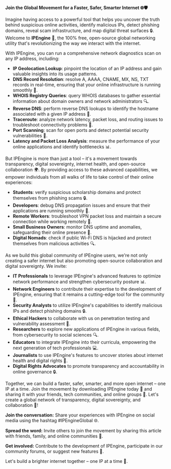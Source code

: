 **Join the Global Movement for a Faster, Safer, Smarter Internet 🌐🛡️**

Imagine having access to a powerful tool that helps you uncover the truth behind suspicious online activities, identify malicious IPs, detect phishing domains, reveal scam infrastructure, and map digital threat surfaces 🔒. Welcome to **IPEngine** 🚀, the 100% free, open-source global networking utility that's revolutionizing the way we interact with the internet.

With IPEngine, you can run a comprehensive network diagnostics scan on any IP address, including:

*   **IP Geolocation Lookup**: pinpoint the location of an IP address and gain valuable insights into its usage patterns.
*   **DNS Record Resolution**: resolve A, AAAA, CNAME, MX, NS, TXT records in real-time, ensuring that your online infrastructure is running smoothly 📡.
*   **WHOIS Registry Queries**: query WHOIS databases to gather essential information about domain owners and network administrators 🔍.
*   **Reverse DNS**: perform reverse DNS lookups to identify the hostname associated with a given IP address 🚀.
*   **Traceroute**: analyze network latency, packet loss, and routing issues to troubleshoot connectivity problems 🔌.
*   **Port Scanning**: scan for open ports and detect potential security vulnerabilities 🔑.
*   **Latency and Packet Loss Analysis**: measure the performance of your online applications and identify bottlenecks 📊.

But IPEngine is more than just a tool – it's a movement towards transparency, digital sovereignty, internet health, and open-source collaboration 🌍. By providing access to these advanced capabilities, we empower individuals from all walks of life to take control of their online experiences:

*   **Students**: verify suspicious scholarship domains and protect themselves from phishing scams 🔒.
*   **Developers**: debug DNS propagation issues and ensure that their applications are running smoothly 📡.
*   **Remote Workers**: troubleshoot VPN packet loss and maintain a secure connection while working remotely 🔌.
*   **Small Business Owners**: monitor DNS uptime and anomalies, safeguarding their online presence 🚀.
*   **Digital Nomads**: check if public Wi-Fi DNS is hijacked and protect themselves from malicious activities 🔍.

As we build this global community of IPEngine users, we're not only creating a safer internet but also promoting open-source collaboration and digital sovereignty. We invite:

*   **IT Professionals** to leverage IPEngine's advanced features to optimize network performance and strengthen cybersecurity posture 📊.
*   **Network Engineers** to contribute their expertise to the development of IPEngine, ensuring that it remains a cutting-edge tool for the community 🔑.
*   **Security Analysts** to utilize IPEngine's capabilities to identify malicious IPs and detect phishing domains 🔒.
*   **Ethical Hackers** to collaborate with us on penetration testing and vulnerability assessment 🚀.
*   **Researchers** to explore new applications of IPEngine in various fields, from cybersecurity to social sciences 🔍.
*   **Educators** to integrate IPEngine into their curricula, empowering the next generation of tech professionals 💻.
*   **Journalists** to use IPEngine's features to uncover stories about internet health and digital rights 📰.
*   **Digital Rights Advocates** to promote transparency and accountability in online governance 🔒.

Together, we can build a faster, safer, smarter, and more open internet – one IP at a time. Join the movement by downloading IPEngine today 🎉 and sharing it with your friends, tech communities, and online groups 👥. Let's create a global network of transparency, digital sovereignty, and collaboration 💪!

**Join the conversation:** Share your experiences with IPEngine on social media using the hashtag #IPEngineGlobal 🌐.

**Spread the word:** Invite others to join the movement by sharing this article with friends, family, and online communities 👥.

**Get involved:** Contribute to the development of IPEngine, participate in our community forums, or suggest new features 🔧.

Let's build a brighter internet together – one IP at a time 🌟.